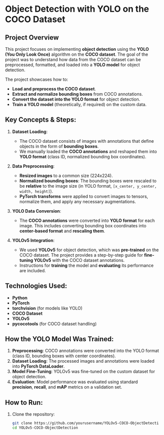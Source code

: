 # **Object Detection with YOLO on the COCO Dataset**

## **Project Overview**

This project focuses on implementing **object detection** using the **YOLO (You Only Look Once)** algorithm on the **COCO dataset**. The goal of the project was to understand how data from the COCO dataset can be preprocessed, formatted, and loaded into a **YOLO model** for object detection.

The project showcases how to:
- **Load and preprocess the COCO dataset**.
- **Extract and normalize bounding boxes** from COCO annotations.
- **Convert the dataset into the YOLO format** for object detection.
- **Train a YOLO model** (theoretically, if required) on the custom data.

## **Key Concepts & Steps**:
1. **Dataset Loading**:
   - The COCO dataset consists of images with annotations that define objects in the form of **bounding boxes**.
   - We manually loaded the **COCO annotations** and reshaped them into **YOLO format** (class ID, normalized bounding box coordinates).
   
2. **Data Preprocessing**:
   - **Resized images** to a common size (224x224).
   - **Normalized bounding boxes**: The bounding boxes were rescaled to be **relative** to the image size (in YOLO format, `[x_center, y_center, width, height]`).
   - **PyTorch transforms** were applied to convert images to tensors, normalize them, and apply any necessary augmentations.

3. **YOLO Data Conversion**:
   - The **COCO annotations** were converted into **YOLO format** for each image. This includes converting bounding box coordinates into **center-based format** and **rescaling them**.

4. **YOLOv5 Integration**:
   - We used **YOLOv5** for object detection, which was **pre-trained** on the COCO dataset. The project provides a step-by-step guide for **fine-tuning YOLOv5** with the COCO dataset annotations.
   - Instructions for **training** the model and **evaluating** its performance are included.

## **Technologies Used**:
- **Python**
- **PyTorch**
- **torchvision** (for models like YOLO)
- **COCO Dataset**
- **YOLOv5**
- **pycocotools** (for COCO dataset handling)

## **How the YOLO Model Was Trained**:
1. **Preprocessing**: COCO annotations were converted into the YOLO format (class ID, bounding boxes with center coordinates).
2. **Dataset Loading**: The processed images and annotations were loaded into **PyTorch DataLoader**.
3. **Model Fine-Tuning**: YOLOv5 was fine-tuned on the custom dataset for object detection.
4. **Evaluation**: Model performance was evaluated using standard **precision**, **recall**, and **mAP** metrics on a validation set.

## **How to Run**:
1. Clone the repository:
   ```bash
   git clone https://github.com/yourusername/YOLOv5-COCO-ObjectDetection.git
   cd YOLOv5-COCO-ObjectDetection
